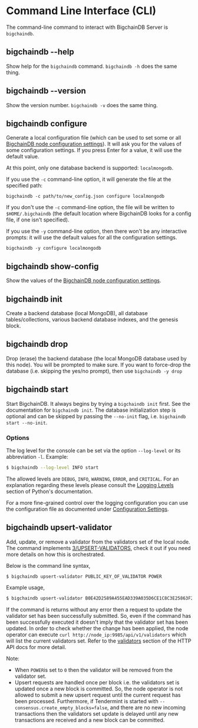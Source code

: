 # Command Line Interface (CLI)

The command-line command to interact with BigchainDB Server is `bigchaindb`.


## bigchaindb \-\-help

Show help for the `bigchaindb` command. `bigchaindb -h` does the same thing.


## bigchaindb \-\-version

Show the version number. `bigchaindb -v` does the same thing.


## bigchaindb configure

Generate a local configuration file (which can be used to set some or all [BigchainDB node configuration settings](configuration.html)). It will ask you for the values of some configuration settings.
If you press Enter for a value, it will use the default value.

At this point, only one database backend is supported: `localmongodb`.

If you use the `-c` command-line option, it will generate the file at the specified path:
```text
bigchaindb -c path/to/new_config.json configure localmongodb
```

If you don't use the `-c` command-line option, the file will be written to `$HOME/.bigchaindb` (the default location where BigchainDB looks for a config file, if one isn't specified).

If you use the `-y` command-line option, then there won't be any interactive prompts: it will use the default values for all the configuration settings.
```text
bigchaindb -y configure localmongodb
```


## bigchaindb show-config

Show the values of the [BigchainDB node configuration settings](configuration.html).


## bigchaindb init

Create a backend database (local MongoDB), all database tables/collections,
various backend database indexes, and the genesis block.


## bigchaindb drop

Drop (erase) the backend database (the local MongoDB database used by this node).
You will be prompted to make sure.
If you want to force-drop the database (i.e. skipping the yes/no prompt), then use `bigchaindb -y drop`


## bigchaindb start

Start BigchainDB. It always begins by trying a `bigchaindb init` first. See the documentation for `bigchaindb init`.
The database initialization step is optional and can be skipped by passing the `--no-init` flag, i.e. `bigchaindb start --no-init`.

### Options

The log level for the console can be set via the option `--log-level` or its
abbreviation `-l`. Example:

```bash
$ bigchaindb --log-level INFO start
```

The allowed levels are `DEBUG`, `INFO`, `WARNING`, `ERROR`, and `CRITICAL`.
For an explanation regarding these levels please consult the
[Logging Levels](https://docs.python.org/3.6/library/logging.html#levels)
section of Python's documentation.

For a more fine-grained control over the logging configuration you can use the
configuration file as documented under
[Configuration Settings](configuration.html).


## bigchaindb upsert-validator
Add, update, or remove a validator from the validators set of the local node. The command implements [3/UPSERT-VALIDATORS](https://github.com/bigchaindb/BEPs/tree/master/3), check it out if you need more details on how this is orchestrated.

Below is the command line syntax,

```bash
$ bigchaindb upsert-validator PUBLIC_KEY_OF_VALIDATOR POWER
```

Example usage,

```bash
$ bigchaindb upsert-validator B0E42D2589A455EAD339A035D6CE1C8C3E25863F268120AA0162AD7D003A4014 10
```

If the command is returns without any error then a request to update the validator set has been successfully submitted. So, even if the command has been successfully executed it doesn't imply that the validator set has been updated. In order to check whether the change has been applied, the node operator can execute `curl http://node_ip:9985/api/v1/validators` which will list the current validators set. Refer to the [validators](/http-client-server-api.html#validators) section of the HTTP API docs for more detail.

Note:
- When `POWER`is set to `0` then the validator will be removed from the validator set.
- Upsert requests are handled once per block i.e. the validators set is updated once a new block is committed. So, the node operator is not allowed to submit a new upsert request until the current request has been processed. Furthermore, if Tendermint is started with `--consensus.create_empty_blocks=false`, and there are no new incoming transactions then the validators set update is delayed until any new transactions are received and a new block can be committed.
